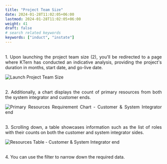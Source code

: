 ```yaml
---
title: "Project Team Size"
date: 2024-01-28T11:02:05+06:00
lastmod: 2024-01-28T11:02:05+06:00
weight: 41
draft: false
# search related keywords
keywords: ["induct", "instate"]
---
```

<div style='text-align: justify;'>

</br>1. Upon launching the project team size (2), you'll be redirected to a page where KTern has conducted an indicative analysis, providing the project's duration in months, start date, and go-live date. 

![Launch Project Team Size](https://storage.googleapis.com/ktern-public-files/product-documentation/Digital%20Maps/127_launch_project_team_size_timeline_assessment_digital_maps.png)

</br>2. Additionally, a chart displays the count of primary resources from both the system integrator and customer ends. 

![Primary Resources Requirement Chart - Customer & System Integrator end ](https://storage.googleapis.com/ktern-public-files/product-documentation/Digital%20Maps/129_project_team_size_timeline_assessment_digital_maps.png)

</br>3. Scrolling down, a table showcases information such as the list of roles with their counts on both the customer and system integrator sides. 

![Resources Table - Customer & System Integrator end](https://storage.googleapis.com/ktern-public-files/product-documentation/Digital%20Maps/130_table_project_team_size_timeline_assessment_digital_maps.png)

</br>4. You can use the filter to narrow down the required data.

</div>